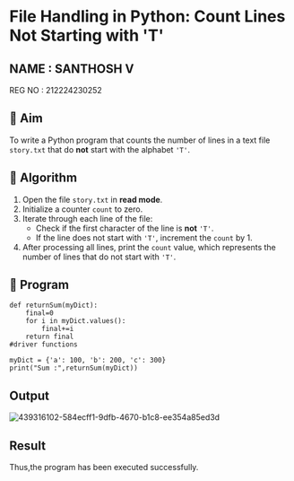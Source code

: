 # File Handling in Python: Count Lines Not Starting with 'T'

## NAME : SANTHOSH V
REG NO : 212224230252

## 🎯 Aim
To write a Python program that counts the number of lines in a text file `story.txt` that do **not** start with the alphabet `'T'`.

## 🧠 Algorithm
1. Open the file `story.txt` in **read mode**.
2. Initialize a counter `count` to zero.
3. Iterate through each line of the file:
   - Check if the first character of the line is **not** `'T'`.
   - If the line does not start with `'T'`, increment the `count` by 1.
4. After processing all lines, print the `count` value, which represents the number of lines that do not start with `'T'`.

## 🧾 Program
```
def returnSum(myDict):
    final=0
    for i in myDict.values():
        final+=i
    return final
#driver functions

myDict = {'a': 100, 'b': 200, 'c': 300}
print("Sum :",returnSum(myDict))
```
## Output
![439316102-584ecff1-9dfb-4670-b1c8-ee354a85ed3d](https://github.com/user-attachments/assets/41d81ae2-8c98-4593-96fc-37fb26047070)

## Result
Thus,the program has been executed successfully.

